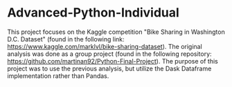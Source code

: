 # Advanced-Python-Individual

This project focuses on the Kaggle competition "Bike Sharing in Washington D.C. Dataset" (found in the following link: https://www.kaggle.com/marklvl/bike-sharing-dataset). The original analysis was done as a group project (found in the following repository: https://github.com/martinan92/Python-Final-Project). The purpose of this project was to use the previous analysis, but utilize the Dask Dataframe implementation rather than Pandas.

